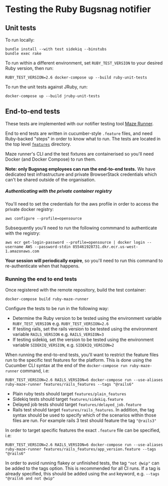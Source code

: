 # Testing the Ruby Bugsnag notifier

## Unit tests

To run locally:

```
bundle install --with test sidekiq --binstubs
bundle exec rake
```

To run within a different environment, set `RUBY_TEST_VERSION` to your desired Ruby version, then run:

```
RUBY_TEST_VERSION=2.6 docker-compose up --build ruby-unit-tests
```

To run the unit tests against JRuby, run:

```
docker-compose up --build jruby-unit-tests
```

## End-to-end tests

These tests are implemented with our notifier testing tool [Maze Runner](https://github.com/bugsnag/maze-runner).

End to end tests are written in cucumber-style `.feature` files, and need Ruby-backed "steps" in order to know what to run. The tests are located in the top level [`features`](/features/) directory.

Maze runner's CLI and the test fixtures are containerised so you'll need Docker (and Docker Compose) to run them.

__Note: only Bugsnag employees can run the end-to-end tests.__ We have dedicated test infrastructure and private BrowserStack credentials which can't be shared outside of the organisation.

##### Authenticating with the private container registry

You'll need to set the credentials for the aws profile in order to access the private docker registry:

```
aws configure --profile=opensource
```

Subsequently you'll need to run the following commmand to authenticate with the registry:

```
aws ecr get-login-password --profile=opensource | docker login --username AWS --password-stdin 855461928731.dkr.ecr.us-west-1.amazonaws.com
```

__Your session will periodically expire__, so you'll need to run this command to re-authenticate when that happens.

### Running the end to end tests

Once registered with the remote repository, build the test container:

```
docker-compose build ruby-maze-runner
```

Configure the tests to be run in the following way:

- Determine the Ruby version to be tested using the environment variable `RUBY_TEST_VERSION` e.g. `RUBY_TEST_VERSION=2.6`
- If testing rails, set the rails version to be tested using the environment variable `RAILS_VERSION` e.g. `RAILS_VERSION=3`
- If testing sidekiq, set the version to be tested using the environment variable `SIDEKIQ_VERSION`,  e.g. `SIDEKIQ_VERSION=2`

When running the end-to-end tests, you'll want to restrict the feature files run to the specific test features for the platform.  This is done using the Cucumber CLI syntax at the end of the `docker-compose run ruby-maze-runner` command, i.e:

```
RUBY_TEST_VERSION=2.6 RAILS_VERSION=6 docker-compose run --use-aliases ruby-maze-runner features/rails_features --tags "@rails6"
```

- Plain ruby tests should target `features/plain_features`
- Sidekiq tests should target `features/sidekiq.feature`
- Delayed job tests should target `features/delayed_job.feature`
- Rails test should target `features/rails_features`. In addition, the tag syntax should be used to specify which of the scenarios within those files are run.  For example rails 3 test should feature the tag `"@rails3"`

In order to target specific features the exact `.feature` file can be specified, i.e:

```
RUBY_TEST_VERSION=2.6 RAILS_VERSION=6 docker-compose run --use-aliases ruby-maze-runner features/rails_features/app_version.feature --tags "@rails6"
```

In order to avoid running flakey or unfinished tests, the tag `"not @wip"` can be added to the tags option. This is recommended for all CI runs. If a tag is already specified, this should be added using the `and` keyword, e.g. `--tags "@rails6 and not @wip"`
